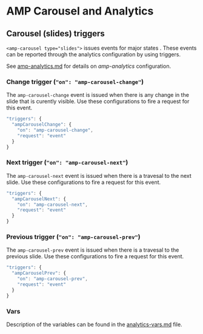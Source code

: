 <!---
Copyright 2016 The AMP HTML Authors. All Rights Reserved.

Licensed under the Apache License, Version 2.0 (the "License");
you may not use this file except in compliance with the License.
You may obtain a copy of the License at

      http://www.apache.org/licenses/LICENSE-2.0

Unless required by applicable law or agreed to in writing, software
distributed under the License is distributed on an "AS-IS" BASIS,
WITHOUT WARRANTIES OR CONDITIONS OF ANY KIND, either express or implied.
See the License for the specific language governing permissions and
limitations under the License.
-->

# <a name="amp-carousel-analytics"></a>AMP Carousel and Analytics

## Carousel (slides) triggers

`<amp-carousel type="slides">` issues events for major states . These events can be reported through the analytics configuration by using triggers.

See [amp-analytics.md](../amp-analytics/amp-analytics.md) for details on *amp-analytics* configuration.

### Change trigger (`"on": "amp-carousel-change"`)

The `amp-carousel-change` event is issued when there is any change in the slide that is curently visible. Use these configurations to fire a request for this event.

```javascript
"triggers": {
  "ampCarouselChange": {
    "on": "amp-carousel-change",
    "request": "event"
  }
}
```

### Next trigger (`"on": "amp-carousel-next"`)

The `amp-carousel-next` event is issued when there is a travesal to the next slide. Use these configurations to fire a request for this event.

```javascript
"triggers": {
  "ampCarouselNext": {
    "on": "amp-carousel-next",
    "request": "event"
  }
}
```

### Previous trigger (`"on": "amp-carousel-prev"`)

The `amp-carousel-prev` event is issued when there is a travesal to the previous slide. Use these configurations to fire a request for this event.

```javascript
"triggers": {
  "ampCarouselPrev": {
    "on": "amp-carousel-prev",
    "request": "event"
  }
}
```

### Vars

Description of the variables can be found in the [analytics-vars.md](/extensions/amp-analytics/analytics-vars.md#fromslide) file.
